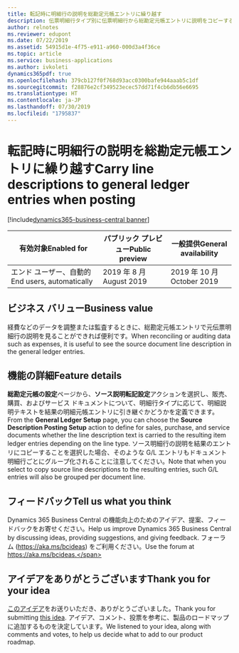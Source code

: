 ```yaml
---
title: 転記時に明細行の説明を総勘定元帳エントリに繰り越す
description: 伝票明細行タイプ別に伝票明細行から総勘定元帳エントリに説明をコピーすることができます。
author: relnotes
ms.reviewer: edupont
ms.date: 07/22/2019
ms.assetid: 54915d1e-4f75-e911-a960-000d3a4f36ce
ms.topic: article
ms.service: business-applications
ms.author: ivkoleti
dynamics365pdf: true
ms.openlocfilehash: 379cb127f0f768d93acc0300bafe944aaab5c1df
ms.sourcegitcommit: f28876e2cf349523ecec57dd71f4cb6db56e6695
ms.translationtype: HT
ms.contentlocale: ja-JP
ms.lasthandoff: 07/30/2019
ms.locfileid: "1795837"
---
```

# <a name="carry-line-descriptions-to-general-ledger-entries-when-posting"></a><span data-ttu-id="f450a-103">転記時に明細行の説明を総勘定元帳エントリに繰り越す</span><span class="sxs-lookup"><span data-stu-id="f450a-103">Carry line descriptions to general ledger entries when posting</span></span>
[!include[dynamics365-business-central banner](../includes/dynamics365-business-central.md)]

| <span data-ttu-id="f450a-104">有効対象</span><span class="sxs-lookup"><span data-stu-id="f450a-104">Enabled for</span></span>    |  <span data-ttu-id="f450a-105">パブリック プレビュー</span><span class="sxs-lookup"><span data-stu-id="f450a-105">Public preview</span></span> | <span data-ttu-id="f450a-106">一般提供</span><span class="sxs-lookup"><span data-stu-id="f450a-106">General availability</span></span> | 
| ---------- | ---------- |---------- |
|<span data-ttu-id="f450a-107">エンド ユーザー、自動的</span><span class="sxs-lookup"><span data-stu-id="f450a-107">End users, automatically</span></span>|<span data-ttu-id="f450a-108">2019 年 8 月</span><span class="sxs-lookup"><span data-stu-id="f450a-108">August 2019</span></span>| <span data-ttu-id="f450a-109">2019 年 10 月</span><span class="sxs-lookup"><span data-stu-id="f450a-109">October 2019</span></span>|


## <a name="business-value"></a><span data-ttu-id="f450a-110">ビジネス バリュー</span><span class="sxs-lookup"><span data-stu-id="f450a-110">Business value</span></span>
<!-- bv start -->
<span data-ttu-id="f450a-111">経費などのデータを調整または監査するときに、総勘定元帳エントリで元伝票明細行の説明を見ることができれば便利です。</span><span class="sxs-lookup"><span data-stu-id="f450a-111">When reconciling or auditing data such as expenses, it is useful to see the source document line description in the general ledger entries.</span></span>
<!-- bv end -->



## <a name="feature-details"></a><span data-ttu-id="f450a-112">機能の詳細</span><span class="sxs-lookup"><span data-stu-id="f450a-112">Feature details</span></span>
<!--feature detail start -->
<span data-ttu-id="f450a-113">**総勘定元帳の設定**ページから、**ソース説明転記設定**アクションを選択し、販売、購買、およびサービス ドキュメントについて、明細行タイプに応じて、明細説明テキストを結果の明細元帳エントリに引き継ぐかどうかを定義できます。</span><span class="sxs-lookup"><span data-stu-id="f450a-113">From the **General Ledger Setup** page, you can choose the **Source Description Posting Setup** action to define for sales, purchase, and service documents whether the line description text is carried to the resulting item ledger entries depending on the line type.</span></span> <span data-ttu-id="f450a-114">ソース明細行の説明を結果のエントリにコピーすることを選択した場合、そのような G/L エントリもドキュメント明細行ごとにグループ化されることに注意してください。</span><span class="sxs-lookup"><span data-stu-id="f450a-114">Note that when you select to copy source line descriptions to the resulting entries, such G/L entries will also be grouped per document line.</span></span>
<!--feature detail end -->








## <a name="tell-us-what-you-think"></a><span data-ttu-id="f450a-115">フィードバック</span><span class="sxs-lookup"><span data-stu-id="f450a-115">Tell us what you think</span></span>
<span data-ttu-id="f450a-116">Dynamics 365 Business Central の機能向上のためのアイデア、提案、フィードバックをお寄せください。</span><span class="sxs-lookup"><span data-stu-id="f450a-116">Help us improve Dynamics 365 Business Central by discussing ideas, providing suggestions, and giving feedback.</span></span> <span data-ttu-id="f450a-117">フォーラム (https://aka.ms/bcideas) をご利用ください。</span><span class="sxs-lookup"><span data-stu-id="f450a-117">Use the forum at https://aka.ms/bcideas.</span></span>



## <a name="thank-you-for-your-idea"></a><span data-ttu-id="f450a-118">アイデアをありがとうございます</span><span class="sxs-lookup"><span data-stu-id="f450a-118">Thank you for your idea</span></span>
<span data-ttu-id="f450a-119">[このアイデア](https://experience.dynamics.com/ideas/idea/?ideaid=1935a4ff-b040-e811-a822-0003ff68bbc0)をお送りいただき、ありがとうございました。</span><span class="sxs-lookup"><span data-stu-id="f450a-119">Thank you for submitting [this idea](https://experience.dynamics.com/ideas/idea/?ideaid=1935a4ff-b040-e811-a822-0003ff68bbc0).</span></span> <span data-ttu-id="f450a-120">アイデア、コメント、投票を参考に、製品のロードマップに追加するものを決定しています。</span><span class="sxs-lookup"><span data-stu-id="f450a-120">We listened to your idea, along with comments and votes, to help us decide what to add to our product roadmap.</span></span>
